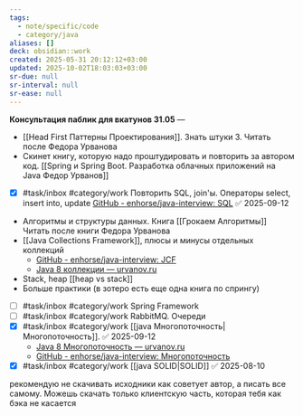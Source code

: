 ```yaml
---
tags:
  - note/specific/code
  - category/java
aliases: []
deck: obsidian::work
created: 2025-05-31 20:12:12+03:00
updated: 2025-10-02T18:03:03+03:00
sr-due: null
sr-interval: null
sr-ease: null
---
```


**Консультация паблик для вкатунов 31.05**
—
- [[Head First Паттерны Проектирования]]. Знать штуки 3. Читать после Федора Урванова
- Скинет книгу, которую надо проштудировать и повторить за автором код. [[Spring и Spring Boot. Разработка облачных приложений на Java Федор Урванов]]
- [x] #task/inbox #category/work Повторить SQL, join'ы. Операторы select, insert into, update [GitHub - enhorse/java-interview: SQL](https://github.com/enhorse/java-interview/tree/master#sql) ✅ 2025-09-12
- Алгоритмы и структуры данных. Книга [[Грокаем Алгоритмы]] Читать после книги Федора Урванова
- [[Java Collections Framework]], плюсы и минусы отдельных коллекций
	- [GitHub - enhorse/java-interview: JCF](https://github.com/enhorse/java-interview/tree/master#java-collections)
	- [Java 8 коллекции — urvanov.ru](https://urvanov.ru/2016/06/14/java-8-%d0%ba%d0%be%d0%bb%d0%bb%d0%b5%d0%ba%d1%86%d0%b8%d0%b8/)
- Stack, heap [[heap vs stack]]
- Больше практики (в зотеро есть еще одна книга по спрингу)
- [ ] #task/inbox #category/work Spring Framework
- [ ] #task/inbox #category/work RabbitMQ. Очереди
- [x] #task/inbox #category/work [[java Многопоточность|Многопоточность]]. ✅ 2025-09-12
	- [Java 8 Многопоточность — urvanov.ru](https://urvanov.ru/2016/05/27/java-8-%d0%bc%d0%bd%d0%be%d0%b3%d0%be%d0%bf%d0%be%d1%82%d0%be%d1%87%d0%bd%d0%be%d1%81%d1%82%d1%8c/)
	- [GitHub - enhorse/java-interview: Многопоточность](https://github.com/enhorse/java-interview/tree/master#%D0%9C%D0%BD%D0%BE%D0%B3%D0%BE%D0%BF%D0%BE%D1%82%D0%BE%D1%87%D0%BD%D0%BE%D1%81%D1%82%D1%8C)
- [x] #task/inbox #category/work [[java SOLID|SOLID]] ✅ 2025-08-10

рекомендую не скачивать исходники как советует автор, а писать все самому. Можешь скачать только клиентскую часть, которая тебя как бэка не касается
